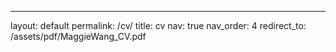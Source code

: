 ---
layout: default
permalink: /cv/
title: cv
nav: true
nav_order: 4
redirect_to: /assets/pdf/MaggieWang_CV.pdf
